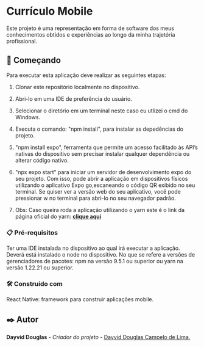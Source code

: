 # Currículo Mobile

Este projeto é uma representação em forma de software dos meus conhecimentos obtidos e experiências ao longo da minha trajetória profissional.

## 🚀 Começando
Para executar esta aplicação deve realizar as seguintes etapas:
1. Clonar este repositório localmente no dispositivo.
2. Abri-lo em uma IDE de preferência do usuário.
3. Selecionar o diretório em um terminal neste caso eu utlizei o cmd do Windows.
4. Executa o comando: "npm install", para instalar as depedências do projeto.
5. "npm install expo", ferramenta que permite um acesso facilitado às API’s nativas do dispositivo sem precisar instalar qualquer dependência ou alterar código nativo.
6. "npx expo start" para iniciar um servidor de desenvolvimento expo do seu projeto. Com isso, pode abrir a aplicação em dispositivos físicos utilizando o aplicativo Expo go,escaneando o código QR exibido no seu terminal. Se quiser ver a versão web do seu aplicativo, você pode pressionar w no terminal para abri-lo no seu navegador padrão.

7. Obs: Caso queira roda a aplicação utilizando o yarn este é o link da página oficial do yarn: **[clique aqui](https://yarnpkg.com/)**

### 📋 Pré-requisitos
Ter uma IDE instalada no dispositívo ao qual irá executar a aplicação. Deverá está instalado o node no dispositivo. No que se refere a versões de gerenciadores de pacotes: npm na versão 9.5.1 ou superior ou yarn na versão 1.22.21 ou superior.

###  🛠️ Construído com
React Native: framework para construir aplicações mobile.

## ✒️ Autor

**Dayvid Douglas** - *Criador do projeto* - [Dayvid Douglas Campelo de Lima.](https://github.com/dayviddouglas)




